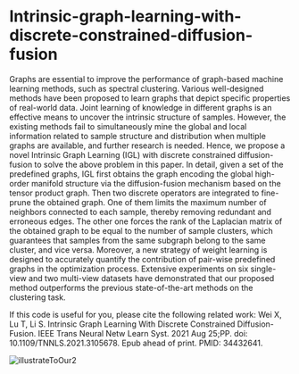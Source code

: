 # Intrinsic-graph-learning-with-discrete-constrained-diffusion-fusion
Graphs are essential to improve the performance of graph-based machine learning methods, such as spectral clustering. Various well-designed methods have been proposed to learn graphs that depict specific properties of real-world data. Joint learning of knowledge in different graphs is an effective means to uncover the intrinsic structure of samples. However, the existing methods fail to simultaneously mine the global and local information related to sample structure and distribution when multiple graphs are available, and further research is needed. Hence, we propose a novel Intrinsic Graph Learning (IGL) with discrete constrained diffusion-fusion to solve the above problem in this paper. In detail, given a set of the predefined graphs, IGL first obtains the graph encoding the global high-order manifold structure via the diffusion-fusion mechanism based on the tensor product graph. Then two discrete operators are integrated to fine-prune the obtained graph. One of them limits the maximum number of neighbors connected to each sample,  thereby removing redundant and erroneous edges. The other one forces the rank of the Laplacian matrix of the obtained graph to be equal to the number of sample clusters, which guarantees that samples from the same subgraph belong to the same cluster, and vice versa. Moreover, a new strategy of weight learning is designed to accurately quantify the contribution of pair-wise predefined graphs in the optimization process. Extensive experiments on six single-view and two multi-view datasets have demonstrated that our proposed method outperforms the previous state-of-the-art methods on the clustering task. 

If this code is useful for you, please cite the following related work:
Wei X, Lu T, Li S. Intrinsic Graph Learning With Discrete Constrained Diffusion-Fusion. IEEE Trans Neural Netw Learn Syst. 2021 Aug 25;PP. doi: 10.1109/TNNLS.2021.3105678. Epub ahead of print. PMID: 34432641.

![illustrateToOur2](https://user-images.githubusercontent.com/44766839/130924476-190b70b5-769d-47cd-99be-7077d4964bc5.jpg)
